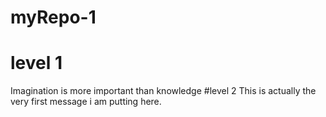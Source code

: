 # myRepo-1
# level 1 
Imagination is more important than knowledge
#level 2
This is actually the very first message i am putting here.
